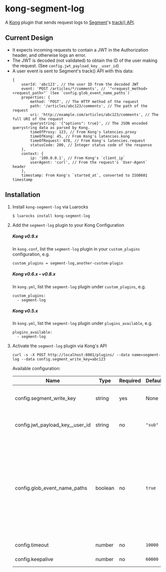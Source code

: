 # kong-segment-log

A [Kong](https://getkong.org) plugin that sends request logs to [Segment](https://segment.com)'s [track() API](https://segment.com/docs/sources/server/http/#track).

## Current Design

* It expects incoming requests to contain a JWT in the Authorization header, and otherwise logs an error.
* The JWT is decoded (not validated) to obtain the ID of the user making the request. (See `config.jwt_payload_key__user_id`)
* A user event is sent to Segment's track() API with this data:
    ```
    {
        userId: 'abc123', // the user ID from the decoded JWT
        event: 'POST /articles/*/comments', // `"<request_method> <request_path>"` (See `config.glob_event_name_paths`)
        properties: {
            method: 'POST', // The HTTP method of the request
            path: '/articles/abc123/comments', // The path of the request
            uri: 'http://example.com/articles/abc123/comments', // The full URI of the request
            querystring: '{"options": true}', // The JSON encoded querystring data as parsed by Kong.
            timeOfProxy: 123, // From Kong's latencies.proxy
            timeOfKong: 45, // From Kong's latencies.kong
            timeOfRequest: 678, // From Kong's latencies.request
            statusCode: 200, // Integer status code of the response
        },
        context: {
            ip: '100.0.0.1', // From Kong's `client_ip`
            userAgent: 'curl', // From the request's `User-Agent` header
        },
        timestamp: From Kong's `started_at`, converted to ISO8601 timestamp
    ```

## Installation
1. Install `kong-segment-log` via Luarocks
    ```
    $ luarocks install kong-segment-log
    ```
1. Add the `segment-log` plugin to your Kong Configuration
    ##### Kong v0.9.x
    In `kong.conf`, list the `segment-log` plugin in your `custom_plugins` configuration, e.g.
    ```
    custom_plugins = segment-log,another-custom-plugin
    ```
    ##### Kong v0.6.x – v0.8.x
    In `kong.yml`, list the `segment-log` plugin under `custom_plugins`, e.g.
    ```
    custom_plugins:
      - segment-log
    ```
    ##### Kong v0.5.x
    In `kong.yml`, list the `segment-log` plugin under `plugins_available`, e.g.
    ```
    plugins_available:
      - segment-log
    ```
1. Activate the `segment-log` plugin via Kong's API
    ```
    curl -s -X POST http://localhost:8001/plugins/ --data name=segment-log --data config.segment_write_key=abc123
    ```
    Available configuration:

    Name | Type | Required | Default | Description / Notes
    ---- | ---- | -------- | ------- | -------------------
    config.segment_write_key | string | yes | None | The "write key" for your Segment Source – comes from your segment source > Settings
    config.jwt_payload_key__user_id | string | no | `"sub"` | The name of the property from the JWT payload whose value contains the user ID
    config.glob_event_name_paths | boolean | no | `true` | Whether to glob routes containing numeric path components in the event name. If `true`, A POST request to `/articles/abc123/comments` will be tracked in Segment with the event name `POST /articles/*/comments`. If `false`, the event name will be `POST /articles/abc123/comments`. The original request path is always available in the Segment event's properties, as `path`.
    config.timeout | number | no | `10000` | Timeout for the request to Segment
    config.keepalive | number | no | `60000` | Keepalive for the request to Segment
